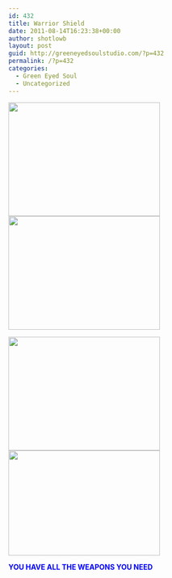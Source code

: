 ```yaml
---
id: 432
title: Warrior Shield
date: 2011-08-14T16:23:38+00:00
author: shotlowb
layout: post
guid: http://greeneyedsoulstudio.com/?p=432
permalink: /?p=432
categories:
  - Green Eyed Soul
  - Uncategorized
---
```

[<img class="alignnone size-medium wp-image-433" title="OLYMPUS DIGITAL CAMERA" src="http://greeneyedsoulstudio.com/wp-content/uploads/2011/08/amoshieldbetrue-022-300x225.jpg" alt="" width="300" height="225" />](http://greeneyedsoulstudio.com/wp-content/uploads/2011/08/amoshieldbetrue-022.jpg)[<img class="alignnone size-medium wp-image-434" title="OLYMPUS DIGITAL CAMERA" src="http://greeneyedsoulstudio.com/wp-content/uploads/2011/08/amoshieldbetrue-017-300x225.jpg" alt="" width="300" height="225" />](http://greeneyedsoulstudio.com/wp-content/uploads/2011/08/amoshieldbetrue-017.jpg)

[<img class="alignnone size-medium wp-image-435" title="OLYMPUS DIGITAL CAMERA" src="http://greeneyedsoulstudio.com/wp-content/uploads/2011/08/amoshieldbetrue-019-300x225.jpg" alt="" width="300" height="225" />](http://greeneyedsoulstudio.com/wp-content/uploads/2011/08/amoshieldbetrue-019.jpg)[<img class="alignnone size-medium wp-image-436" title="OLYMPUS DIGITAL CAMERA" src="http://greeneyedsoulstudio.com/wp-content/uploads/2011/08/amoshieldbetrue-025-300x208.jpg" alt="" width="300" height="208" />](http://greeneyedsoulstudio.com/wp-content/uploads/2011/08/amoshieldbetrue-025.jpg)

<p style="text-align: left;">
  <strong><span style="color: #0000ff;">YOU HAVE ALL THE WEAPONS YOU NEED</span></strong>
</p>